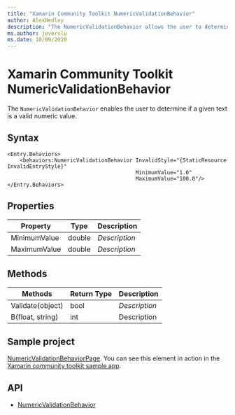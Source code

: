 ```yaml
---
title: "Xamarin Community Toolkit NumericValidationBehavior"
author: AlexHedley
description: "The NumericValidationBehavior allows the user to determine if a given text is a valid numeric value."
ms.author: joverslu
ms.date: 10/09/2020
---
```


# Xamarin Community Toolkit NumericValidationBehavior

The `NumericValidationBehavior` enables the user to determine if a given text is a valid numeric value.

## Syntax

```xaml
<Entry.Behaviors>
    <behaviors:NumericValidationBehavior InvalidStyle="{StaticResource InvalidEntryStyle}"
                                         MinimumValue="1.0"
                                         MaximumValue="100.0"/>
</Entry.Behaviors>
```

## Properties

| Property | Type | Description |
| -- | -- | -- |
| MinimumValue | double | *Description* |
| MaximumValue | double | *Description* |

## Methods

| Methods | Return Type | Description |
| -- | -- | -- |
| Validate(object) | bool | *Description* |
| B(float, string) | int | Description |


## Sample project

[NumericValidationBehaviorPage](https://github.com/xamarin/XamarinCommunityToolkit/blob/main/XamarinCommunityToolkitSample/Pages/Behaviors/NumericValidationBehaviorPage.xaml). You can see this element in action in the [Xamarin community toolkit sample app](https://github.com/xamarin/XamarinCommunityToolkit/tree/main/XamarinCommunityToolkitSample).

## API

- [NumericValidationBehavior](https://github.com/xamarin/XamarinCommunityToolkit/blob/main/XamarinCommunityToolkit/Behaviors/NumericValidationBehavior.shared.cs)

